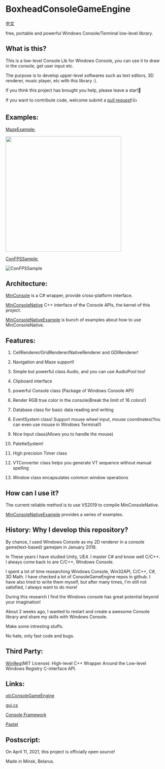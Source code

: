 # BoxheadConsoleGameEngine

[中文](https://github.com/OpenGreatDream/MinConsole/blob/main/docs/README.md)

free, portable and powerful Windows Console/Terminal low-level library.

## What is this?

This is a low-level Console Lib for Windows Console, you can use it to draw in the console, get user input etc.

The purpose is to develop upper-level softwares such as text editors, 3D renderer, music player, etc with this library :).

If you think this project has brought you help, please leave a star!🌟

If you want to contribute code, welcome submit a [pull request](https://github.com/OpenGreatDream/MinConsole/pulls)!👍

## Examples:

[MazeExample:](https://github.com/OpenGreatDream/MinConsole/blob/main/src/MinConsoleNativeExample/MazeExample.cpp)

<img src="https://github.com/OpenGreatDream/MinConsole/blob/main/docs/pics/MazeExample.gif" width = "375">

[ConFPSSample:](https://github.com/OpenGreatDream/MinConsole/blob/main/src/MinConsoleNativeExample/ConsoleFPSSample.cpp)

![ConFPSSample](https://github.com/OpenGreatDream/MinConsole/blob/main/docs/pics/ConFPSSample.gif)

## Architecture:

[MinConsole](https://github.com/OpenGreatDream/MinConsole/tree/main/src/MinConsole) is a C# wrapper, provide cross-platform interface.

[MinConsoleNative](https://github.com/OpenGreatDream/MinConsole/tree/main/src/MinConsoleNative) C++ interface of the Console APIs, the kernel of this project.

[MinConsoleNativeExample](https://github.com/OpenGreatDream/MinConsole/tree/main/src/MinConsoleNativeExample) is bunch of examples about how to use MinConsoleNative.

## Features:

1. CellRenderer/GridRenderer/NativeRenderer and GDIRenderer!

1. Navigation and Maze support!

1. Simple but powerful class Audio, and you can use AudioPool too!

1. Clipboard interface

1. powerful Console class (Package of Windows Console API)

1. Render RGB true color in the console(Break the limit of 16 colors!)

1. Database class for basic data reading and writing

1. EventSystem class! Support mouse wheel input, mouse coordinates(You can even use mouse in Windows Terminal!)

1. Nice Input class(Allows you to handle the mouse)

1. PaletteSystem!

1. High precision Timer class

1. VTConverter class helps you generate VT sequence without manual spelling

1. Window class encapsulates common window operations

## How can I use it?

The current reliable method is to use VS2019 to compile MinConsoleNative.

[MinConsoleNativeExample](https://github.com/OpenGreatDream/MinConsole/tree/main/src/MinConsoleNativeExample) provides a series of examples.

## History: Why I develop this repository?

By chance, I used Windows Console as my 2D renderer in a console game(text-based) gamejam in January 2018.

In These years I have studied Unity, UE4. I master C# and know well C/C++. I always come back to are C/C++, Windows Console.

I spent a lot of time researching Windows Console, Win32API, C/C++, C#, 3D Math. I have checked a lot of ConsoleGameEngine repos in github. I have also tried to write them myself, but after many times, I'm still not satisfied, I always want to do more!

During this research I find the Windows console has great potential beyond your imagination!

About 2 weeks ago, I wanted to restart and create a awesome Console library and share my skills with Windows Console.

Make some intresting stuffs.

No hate, only fast code and bugs.

## Third Party:

[WinReg](https://github.com/GiovanniDicanio/WinReg)(MIT License): High-level C++ Wrapper Around the Low-level Windows Registry C-interface API.

## Links:

[olcConsoleGameEngine](https://github.com/OneLoneCoder/videos/blob/master/olcConsoleGameEngine.h)

[gui.cs](https://github.com/migueldeicaza/gui.cs)

[Console Framework](https://github.com/elw00d/consoleframework)

[Pastel](https://github.com/silkfire/Pastel)

## Postscript:

On April 11, 2021, this project is officially open source!

Made in Minsk, Belarus.